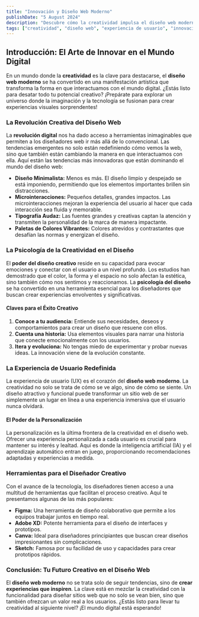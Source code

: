 ```yaml
---
title: "Innovación y Diseño Web Moderno"
publishDate: "5 August 2024"
description: "Descubre cómo la creatividad impulsa el diseño web moderno y transforma la experiencia del usuario."
tags: ["creatividad", "diseño web", "experiencia de usuario", "innovación", "tecnología", "desarrollo web"]
---
```


## Introducción: El Arte de Innovar en el Mundo Digital

En un mundo donde la **creatividad** es la clave para destacarse, el **diseño web moderno** se ha convertido en una manifestación artística que transforma la forma en que interactuamos con el mundo digital. ¿Estás listo para desatar todo tu potencial creativo? ¡Prepárate para explorar un universo donde la imaginación y la tecnología se fusionan para crear experiencias visuales sorprendentes!

### La Revolución Creativa del Diseño Web

La **revolución digital** nos ha dado acceso a herramientas inimaginables que permiten a los diseñadores web ir más allá de lo convencional. Las tendencias emergentes no solo están redefiniendo cómo vemos la web, sino que también están cambiando la manera en que interactuamos con ella. Aquí están las tendencias más innovadoras que están dominando el mundo del diseño web:

- **Diseño Minimalista:** Menos es más. El diseño limpio y despejado se está imponiendo, permitiendo que los elementos importantes brillen sin distracciones.
- **Microinteracciones:** Pequeños detalles, grandes impactos. Las microinteracciones mejoran la experiencia del usuario al hacer que cada interacción sea fluida y memorable.
- **Tipografía Audaz:** Las fuentes grandes y creativas captan la atención y transmiten la personalidad de la marca de manera impactante.
- **Paletas de Colores Vibrantes:** Colores atrevidos y contrastantes que desafían las normas y energizan el diseño.

### La Psicología de la Creatividad en el Diseño

El **poder del diseño creativo** reside en su capacidad para evocar emociones y conectar con el usuario a un nivel profundo. Los estudios han demostrado que el color, la forma y el espacio no solo afectan la estética, sino también cómo nos sentimos y reaccionamos. La **psicología del diseño** se ha convertido en una herramienta esencial para los diseñadores que buscan crear experiencias envolventes y significativas.

#### Claves para el Éxito Creativo

1. **Conoce a tu audiencia:** Entiende sus necesidades, deseos y comportamientos para crear un diseño que resuene con ellos.
2. **Cuenta una historia:** Usa elementos visuales para narrar una historia que conecte emocionalmente con los usuarios.
3. **Itera y evoluciona:** No tengas miedo de experimentar y probar nuevas ideas. La innovación viene de la evolución constante.

### La Experiencia de Usuario Redefinida

La experiencia de usuario (UX) es el corazón del **diseño web moderno**. La creatividad no solo se trata de cómo se ve algo, sino de cómo se siente. Un diseño atractivo y funcional puede transformar un sitio web de ser simplemente un lugar en línea a una experiencia inmersiva que el usuario nunca olvidará.

#### El Poder de la Personalización

La personalización es la última frontera de la creatividad en el diseño web. Ofrecer una experiencia personalizada a cada usuario es crucial para mantener su interés y lealtad. Aquí es donde la inteligencia artificial (IA) y el aprendizaje automático entran en juego, proporcionando recomendaciones adaptadas y experiencias a medida.

### Herramientas para el Diseñador Creativo

Con el avance de la tecnología, los diseñadores tienen acceso a una multitud de herramientas que facilitan el proceso creativo. Aquí te presentamos algunas de las más populares:

- **Figma:** Una herramienta de diseño colaborativo que permite a los equipos trabajar juntos en tiempo real.
- **Adobe XD:** Potente herramienta para el diseño de interfaces y prototipos.
- **Canva:** Ideal para diseñadores principiantes que buscan crear diseños impresionantes sin complicaciones.
- **Sketch:** Famosa por su facilidad de uso y capacidades para crear prototipos rápidos.

### Conclusión: Tu Futuro Creativo en el Diseño Web

El **diseño web moderno** no se trata solo de seguir tendencias, sino de **crear experiencias que inspiren**. La clave está en mezclar la creatividad con la funcionalidad para diseñar sitios web que no solo se vean bien, sino que también ofrezcan un valor real a los usuarios. ¿Estás listo para llevar tu creatividad al siguiente nivel? ¡El mundo digital está esperando!
